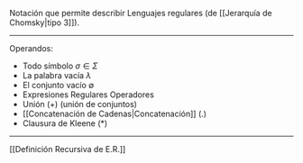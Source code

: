 Notación que permite describir Lenguajes regulares (de [[Jerarquía de Chomsky|tipo 3]]).
***
Operandos:
- Todo símbolo $σ∈Σ$
- La palabra vacía $λ$
- El conjunto vacío $∅$
- Expresiones Regulares
Operadores
- Unión $(+)$ (unión de conjuntos)
- [[Concatenación de Cadenas|Concatenación]] $(.)$
- Clausura de Kleene $(*)$
***
[[Definición Recursiva de E.R.]] 